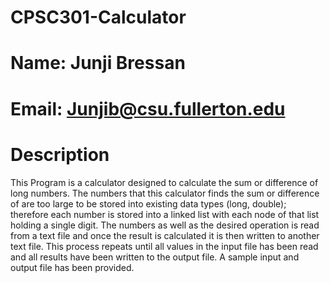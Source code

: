 # CPSC301-Calculator

# Name: Junji Bressan
# Email: Junjib@csu.fullerton.edu

# Description

This Program is a calculator designed to calculate the sum or difference of long numbers. The numbers that this calculator finds the sum or difference of are too large to be stored into existing data types (long, double); therefore each number is stored into a linked list with each node of that list holding a single digit. The numbers as well as the desired operation is read from a text file and once the result is calculated it is then written to another text file. This process repeats until all values in the input file has been read and all results have been written to the output file. A sample input and output file has been provided.

